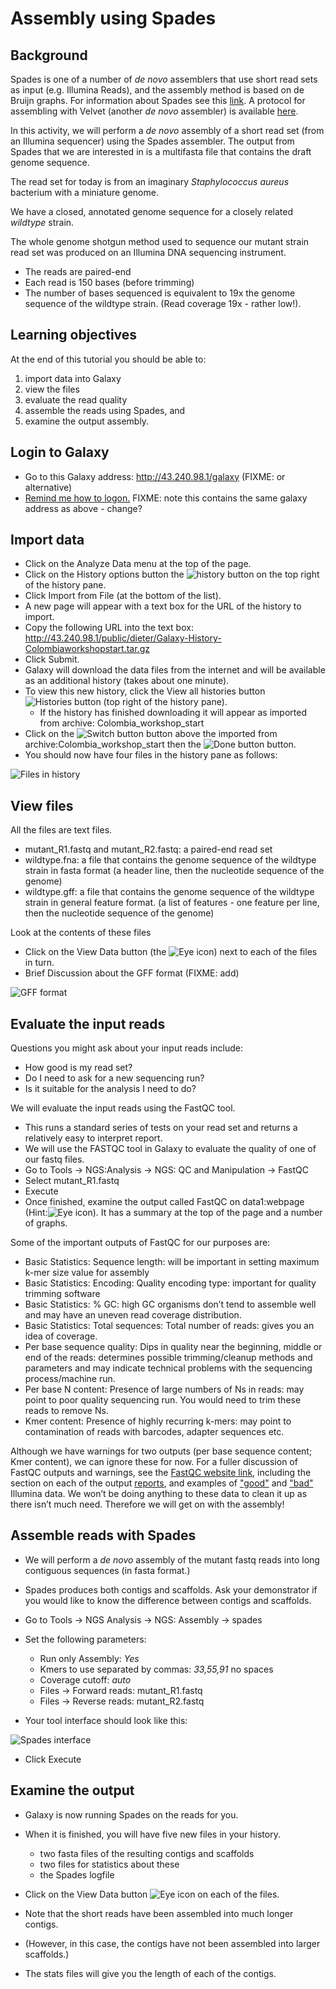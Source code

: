 # Assembly using Spades

## Background
Spades is one of a number of *de novo* assemblers that use short read sets as input (e.g. Illumina Reads), and the assembly method is based on de Bruijn graphs. For information about Spades see this [link](http://bioinf.spbau.ru/spades). A protocol for assembling with Velvet (another *de novo* assembler) is available [here](https://docs.google.com/document/d/1xs-TI5MejQARqo0pcocGlymsXldwJbJII890gnmjI0o/pub).

In this activity, we will perform a *de novo* assembly of a short read set (from an Illumina sequencer) using the Spades assembler. The output from Spades that we are interested in is a multifasta file that contains the draft genome sequence.

The read set for today is from an imaginary *Staphylococcus aureus* bacterium with a miniature genome.

We have a closed, annotated genome sequence for a closely related *wildtype* strain.

The whole genome shotgun method used to sequence our mutant strain read set was produced on an Illumina DNA sequencing instrument.

-   The reads are paired-end
-   Each read is 150 bases (before trimming)
-   The number of bases sequenced is equivalent to 19x the genome sequence of the wildtype strain. (Read coverage 19x - rather low!).

## Learning objectives
At the end of this tutorial you should be able to:

1. import data into Galaxy  
2. view the files
3. evaluate the read quality
4. assemble the reads using Spades, and
5. examine the output assembly.

## Login to Galaxy
-  Go to this Galaxy address: <http://43.240.98.1/galaxy>  (FIXME: or alternative)
- [Remind me how to logon.](https://docs.google.com/document/d/1LAQvhIG8s-vv6T14bb8lGRkmoNha7E3bHf9kAgUwMs0/pub)
FIXME: note this contains the same galaxy address as above - change?

## Import data
- Click on the <ss>Analyze Data</ss> menu at the top of the page.    
- Click on the <ss>History options</ss> button the ![history button](./images/image02.png) on the top right of the history pane.
- Click <ss>Import from File</ss> (at the bottom of the list).  
- A new page will appear with a text box for the URL of the history to import.  
- Copy the following URL into the text box: <http://43.240.98.1/public/dieter/Galaxy-History-Colombiaworkshopstart.tar.gz>  
- Click <ss>Submit</ss>.  
- Galaxy will download the data files from the internet and will be available as an additional history (takes about one minute).  
- To view this new history, click the <ss>View all histories</ss> button![Histories button](./images/image01.png) (top right of the history pane).  
  - If the history has finished downloading it will appear as <fn>imported from archive: Colombia_workshop_start</fn>
- Click on the ![Switch button](./images/image06.png) button above the <fn>imported from archive:Colombia_workshop_start</fn> then the ![Done button](./images/image05.png) button.
- You should now have four files in the history pane as follows:

![Files in history](./images/image07.png)

## View files
All the files are text files.

- <fn>mutant_R1.fastq</fn> and <fn>mutant_R2.fastq</fn>: a paired-end read set  
- <fn>wildtype.fna</fn>: a file that contains the genome sequence of the wildtype strain in fasta format (a header line, then the nucleotide sequence of the genome)
- <fn>wildtype.gff</fn>: a file that contains the genome sequence of the wildtype strain in general feature format. (a list of features - one feature per line, then the nucleotide sequence of the genome)

Look at the contents of these files

- Click on the View Data button (the ![Eye icon](./images/image04.png)) next to each of the files in turn.
- Brief Discussion about the GFF format (FIXME: add)

![GFF format](./images/image08.png)

## Evaluate the input reads

Questions you might ask about your input reads include:

- How good is my read set?
- Do I need to ask for a new sequencing run?  
- Is it suitable for the analysis I need to do?

We will evaluate the input reads using the FastQC tool.

- This runs a standard series of tests on your read set and returns a relatively easy to interpret report.
- We will use the FASTQC tool in Galaxy to evaluate the quality of one of our fastq files.
- Go to <ss>Tools &rarr; NGS:Analysis &rarr; NGS: QC and Manipulation &rarr; FastQC</ss>
- Select <fn>mutant_R1.fastq</fn>
- <ss>Execute</ss>
- Once finished, examine the output called <fn>FastQC on data1:webpage</fn> (Hint:![Eye icon](./images/image04.png)). It has a summary at the top of the page and a number of graphs.

Some of the important outputs of FastQC for our purposes are:

-   <ss>Basic Statistics: Sequence length</ss>: will be important in setting maximum k-mer size value for assembly
-   <ss>Basic Statistics: Encoding</ss>: Quality encoding type: important for quality trimming software
-   <ss>Basic Statistics: % GC</ss>: high GC organisms don’t tend to assemble well and may have an uneven read coverage distribution.
-   <ss>Basic Statistics: Total sequences</ss>: Total number of reads: gives you an idea of coverage.
-   <ss>Per base sequence quality</ss>: Dips in quality near the beginning, middle or end of the reads: determines possible trimming/cleanup methods and parameters and may indicate technical problems with the sequencing process/machine run.
-   <ss>Per base N content</ss>: Presence of large numbers of Ns in reads: may point to poor quality sequencing run. You would need to trim these reads to remove Ns.
-   <ss>Kmer content</ss>: Presence of highly recurring k-mers: may point to contamination of reads with barcodes, adapter sequences etc.

Although we have warnings for two outputs (per base sequence content; Kmer content), we can ignore these for now. For a fuller discussion of FastQC outputs and warnings, see the [FastQC website link](http://www.bioinformatics.babraham.ac.uk/projects/fastqc/), including the section on each of the output [reports](http://www.bioinformatics.babraham.ac.uk/projects/fastqc/Help/3%20Analysis%20Modules/), and examples of ["good"](http://www.bioinformatics.babraham.ac.uk/projects/fastqc/good_sequence_short_fastqc.html) and ["bad"](http://www.bioinformatics.babraham.ac.uk/projects/fastqc/bad_sequence_fastqc.html) Illumina data. We won’t be doing anything to these data to clean it up as there isn’t much need. Therefore we will get on with the assembly!

## Assemble reads with Spades

- We will perform a *de novo* assembly of the mutant fastq reads into long contiguous sequences (in fasta format.)

- Spades produces both contigs and scaffolds. Ask your demonstrator if you would like to know the difference between contigs and scaffolds.

- Go to <ss>Tools &rarr; NGS Analysis &rarr; NGS: Assembly &rarr; spades</ss>
- Set the following parameters:

    - <ss>Run only Assembly</ss>: *Yes*  
    - <ss>Kmers to use separated by commas:</ss> *33,55,91*  no spaces  
    - <ss>Coverage cutoff:</ss> *auto*  
    - <ss>Files &rarr; Forward reads:</ss> <fn>mutant_R1.fastq</fn>  
    - <ss>Files &rarr; Reverse reads:</ss> <fn>mutant_R2.fastq</fn>  

- Your tool interface should look like this:

![Spades interface](./images/image03.png)

-  Click <ss>Execute</ss>

## Examine the output

- Galaxy is now running Spades on the reads for you.
- When it is finished, you will have five new files in your history.  

    - two fasta files of the resulting contigs and scaffolds
    - two files for statistics about these
    - the Spades logfile

- Click on the View Data button ![Eye icon](./images/image04.png) on each of the files.
- Note that the short reads have been assembled into much longer contigs.
- (However, in this case, the contigs have not been assembled into larger scaffolds.)
- The stats files will give you the length of each of the contigs.
